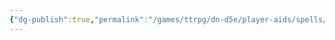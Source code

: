 ```yaml
---
{"dg-publish":true,"permalink":"/games/ttrpg/dn-d5e/player-aids/spells/level-1/flipperform/","tags":["TTRPG/DND/5e","Spell"],"noteIcon":""}
---
```


